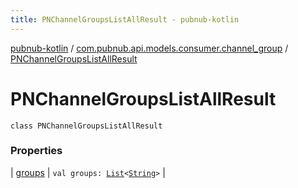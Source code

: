 ```yaml
---
title: PNChannelGroupsListAllResult - pubnub-kotlin
---
```


[pubnub-kotlin](../../index.html) / [com.pubnub.api.models.consumer.channel_group](../index.html) / [PNChannelGroupsListAllResult](./index.html)

# PNChannelGroupsListAllResult

`class PNChannelGroupsListAllResult`

### Properties

| [groups](groups.html) | `val groups: `[`List`](https://kotlinlang.org/api/latest/jvm/stdlib/kotlin.collections/-list/index.html)`<`[`String`](https://kotlinlang.org/api/latest/jvm/stdlib/kotlin/-string/index.html)`>` |

